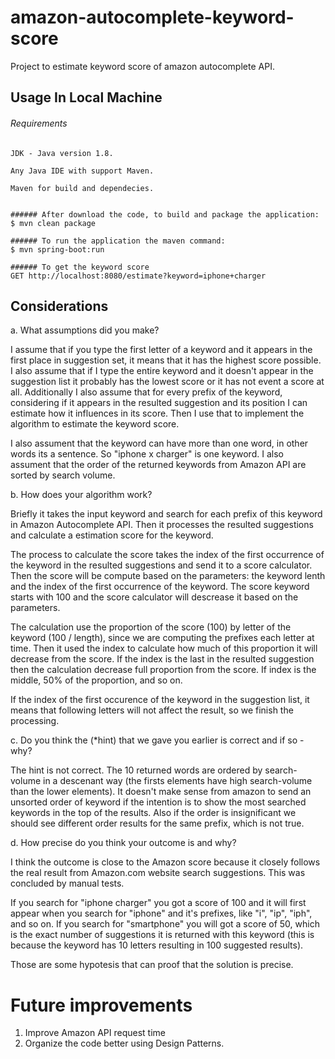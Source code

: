# amazon-autocomplete-keyword-score
Project to estimate keyword score of amazon autocomplete API.

## Usage In Local Machine

###### Requirements
```
JDK - Java version 1.8.

Any Java IDE with support Maven.

Maven for build and dependecies.


###### After download the code, to build and package the application:
$ mvn clean package

###### To run the application the maven command:
$ mvn spring-boot:run

###### To get the keyword score
GET http://localhost:8080/estimate?keyword=iphone+charger
```

## Considerations

a. What assumptions did you make?

I assume that if you type the first letter of a keyword and it appears in the first place in suggestion set, it means that it has the highest score possible. I also assume that if I type the entire keyword and it doesn't appear in the suggestion list it probably has the lowest score or it has not event a score at all. Additionally I also assume that for every prefix of the keyword, considering if it appears in the resulted suggestion and its position I can estimate how it influences in its score. Then I use that to implement the algorithm to estimate the keyword score.

I also assument that the keyword can have more than one word, in other words its a sentence. So "iphone x charger" is one keyword.
I also assument that the order of the returned keywords from Amazon API are sorted by search volume.

b. How does your algorithm work?

Briefly it takes the input keyword and search for each prefix of this keyword in Amazon Autocomplete API. Then it processes the resulted suggestions and calculate a estimation score for the keyword.

The process to calculate the score takes the index of the first occurrence of the keyword in the resulted suggestions and send it to a score calculator. Then the score will be compute based on the parameters: the keyword lenth and the index of the first occurrence of the keyword. The score keyword starts with 100 and the score calculator will descrease it based on the parameters. 

The calculation use the proportion of the score (100) by letter of the keyword (100 / length), since we are computing the prefixes each letter at time. Then it used the index to calculate how much of this proportion it will decrease from the score. If the index is the last in the resulted suggestion then the calculation decrease full proportion from the score. If index is the middle, 50% of the proportion, and so on.

If the index of the first occurence of the keyword in the suggestion list, it means that following letters will not affect the result, so we finish the processing.

c. Do you think the (*hint) that we gave you earlier is correct and if so - why?

The hint is not correct. The 10 returned words are ordered by search-volume in a descenant way (the firsts elements have high search-volume than the lower elements). It doesn't make sense from amazon to send an unsorted order of keyword if the intention is to show the most searched keywords in the top of the results. Also if the order is insignificant we should see different order results for the same prefix, which is not true.


d. How precise do you think your outcome is and why?

I think the outcome is close to the Amazon score because it closely follows the real result from Amazon.com website search suggestions. This was concluded by manual tests.

If you search for "iphone charger" you got a score of 100 and it will first appear when you search for "iphone" and it's prefixes, like "i", "ip", "iph", and so on. If you search for "smartphone" you will got a score of 50, which is the exact number of suggestions it is returned with this keyword (this is because the keyword has 10 letters resulting in 100 suggested results).

Those are some hypotesis that can proof that the solution is precise.

# Future improvements
1. Improve Amazon API request time
2. Organize the code better using Design Patterns.

